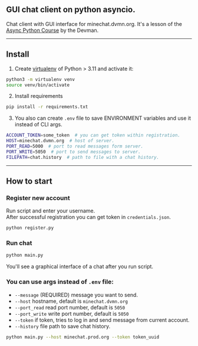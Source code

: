 ## GUI chat client on python asyncio.
Chat client with GUI interface for minechat.dvmn.org.
It's a lesson of the [Async Python Course](https://dvmn.org/modules/async-python/) by the Devman. 

---
## Install

1. Create [virtualenv](https://docs.python.org/3/library/venv.html) of Python > 3.11 and activate it:

```bash
python3 -m virtualenv venv
source venv/bin/activate
```

2. Install requirements

```bash
pip install -r requirements.txt
```

3. You also can create `.env` file to save ENVIRONMENT variables and use it instead of CLI args.

```bash
ACCOUNT_TOKEN=some_token  # you can get token within registration.
HOST=minechat.dvmn.org  # host of server.
PORT_READ=5000  # port to read messages form server.
PORT_WRITE=5050  # port to send messages to server.
FILEPATH=chat.history  # path to file with a chat history.
```
---
## How to start

### Register new account
Run script and enter your username.<br>
After successful registration you can get token in `credentials.json`. 
```bash
python register.py
```

### Run chat 
```bash
python main.py
```
You'll see a graphical interface of a chat after you run script.

### You can use args instead of `.env` file:

* `--message` (REQUIRED) message you want to send.
* `--host` hostname, default is `minechat.dvmn.org`
* `--port_read` read port number, default is `5050`
* `--port_write` write port number, default is `5050`
* `--token` if token, tries to log in and send message from current account.
* `--history` file path to save chat history.

```bash
python main.py --host minechat.prod.org --token token_uuid
```

